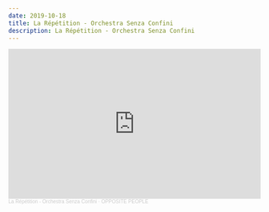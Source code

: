 ```yaml
---
date: 2019-10-18
title: La Répétition - Orchestra Senza Confini
description: La Répétition - Orchestra Senza Confini
---
```


<iframe width="100%" height="300" scrolling="no" frameborder="no" allow="autoplay" src="https://w.soundcloud.com/player/?url=https%3A//api.soundcloud.com/tracks/697788718&color=%23ff5500&auto_play=false&hide_related=false&show_comments=true&show_user=true&show_reposts=false&show_teaser=true&visual=true"></iframe><div style="font-size: 10px; color: #cccccc;line-break: anywhere;word-break: normal;overflow: hidden;white-space: nowrap;text-overflow: ellipsis; font-family: Interstate,Lucida Grande,Lucida Sans Unicode,Lucida Sans,Garuda,Verdana,Tahoma,sans-serif;font-weight: 100;"><a href="https://soundcloud.com/user-larepetition" title="La Répétition - Orchestra Senza Confini" target="_blank" style="color: #cccccc; text-decoration: none;">La Répétition - Orchestra Senza Confini</a> · <a href="https://soundcloud.com/user-larepetition/opposite-people" title="OPPOSITE PEOPLE" target="_blank" style="color: #cccccc; text-decoration: none;">OPPOSITE PEOPLE</a></div>

